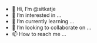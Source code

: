 - 👋 Hi, I’m @sitkatje
- 👀 I’m interested in ...
- 🌱 I’m currently learning ...
- 💞️ I’m looking to collaborate on ...
- 📫 How to reach me ...

<!---
sitkatje/sitkatje is a ✨ special ✨ repository because its `README.md` (this file) appears on your GitHub profile.
You can click the Preview link to take a look at your 
